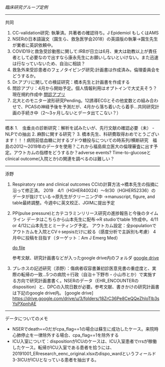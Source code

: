 *臨床研究グループ定例*

---
共同

1. CC-validation研究: 執筆済。共著者の確認待ち。J Epidemiol もしくはAMS
2. NSERの日本語論文（園生ら、救急医学会2018）の英語版の執筆→園生先生が業者に英訳依頼中。
3. COVID19と救急受診動態に関して:IRBが日立は6月、東大は助教以上が責任者として必要なので出すなら康永先生にお願いしないといけない。また迅速は行なっていないため、自治に相談？
4. 救急外来受診患者のフェノタイピング研究:計画書は作成済み。倫理委員会をどうするか。
5. Dr.アプリに関しての検証研究：橋本先生と計画書を作成する
6. 問診アプリ：4月から開始予定。個人情報利用はオプトインで大丈夫そう？現在規約作成中
   [問診アプリ](https://questionnaire.txpmedical.com/p/reservation/%E3%82%B5%E3%83%B3%E3%83%97%E3%83%AB_%E8%A9%B3%E7%B4%B0)
7. 北大とのモニター波形研究Pending。12誘導ECGとその他変数との組み合わせで、PCASの神経予後を予測だが、4月から落ち着いたら着手...共同研究計画の手続き中（2～3ヶ月しないとデータ出てこない？）

---   
橋本
1.　虫垂炎の診断研究：解析を試みたいが、先行文献の確認必要（未）
   -NLPでの抽出
2.  麻酔に関する研究？
3. 橋本先生、科研費取得おめでとうございます！！！病院前低血糖に対するブドウ糖投与についての時系列/横断研究　福島の2012〜2019年のデータを使用？これから福島県立医大の倫理審査に出す予定。アウトカムの指標をどうするか？adverse events? Time-to-glucoseとclinical outcome(入院とか)の関連を調べるのは難しい？

---
添野

1. Respiratory rate and clinical outcomes
   CCIの計算方法→橋本先生の指摘に沿って修正済。
   2019　4/1（HGHER40024）～9/30（HGHER52336）のデータが抜けている→原先生がクリーニング中
   →manuscript, figure, and table最終調整。今週中に英文校正、JGIMに提出予定

2. PP(pulse pressure)とカテコラミンリリース研究の進捗報告と今後のタイムライン
   データはこちらから山本先生に配布→R studioでtable 1作成中。4/11 or 4/12に山本先生とミーティング予定。
   アウトカム設定：全populationでアウトカムを入院とCV＋sepsisだけに絞る（感度分析で主訴別も考慮）
   4月中に投稿を目指す（ターゲット：Am J Emerg Med）
   
      [do file](https://github.com/shoko-soeno/TXP_prq/blob/master/Soeno_pp.do)

      参考文献、研究計画書などが入ったgoogle drive内のフォルダ
      [google drive](https://drive.google.com/drive/folders/1QwFpGSR9nWBZvv8XK4rJGi84AKCA3CHP?usp=sharing)

3. プレホスの記述研究（添野）：傷病者収容書兼初診医意見書の重症度と、実際の転帰の一致...5つの病院＋行政（自治＋下野市・小山市とか）で実施する方向で研究計画書書く。NSERのデータ（EHR_ENCOUNTERのdisposition）と、DPCの入院日数が必要。参考文献、書きかけの研究計画書は下記のgoogle drive内。
      [google drive] https://drive.google.com/drive/u/3/folders/18ZrC36Pe8CeQQeZhIoTlb3sYsPXpnhAE

---
データについてのメモ

- NSERでdeath==0だがcpa_flag==1の場合は蘇生に成功したケース。来院時心肺停止を一律除外する場合、cpa_flag==1を除外する	
- ICU入室について：dispositionがICUのケースは、ICU入室患者でrrsが稼働したケース。転帰がICU入室である患者を拾うには、20191001_ERresearch_eenc_original.xlsxのdispo_wardというフィールド 3-3ICUがICUとなっている患者を抽出する。


